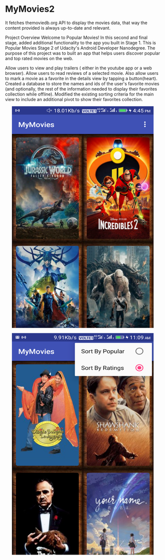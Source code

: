# MyMovies2
 It fetches themoviedb.org API to display the movies data, that way the content provided is always up-to-date and relevant.

Project Overview
Welcome to Popular Movies! In this second and final stage, added additional functionality to the app you built in Stage 1.
This is Popular Movies Stage 2 of Udacity's Android Developer Nanodegree. The purpose of this project was to built an app that helps users discover popular and top rated movies on the web.


Allow users to view and play trailers ( either in the youtube app or a web browser).
Allow users to read reviews of a selected movie.
Also allow users to mark a movie as a favorite in the details view by tapping a button(heart).
Created a database to store the names and ids of the user's favorite movies (and optionally, the rest of the information needed to display their favorites collection while offline).
Modified the existing sorting criteria for the main view to include an additional pivot to show their favorites collection.

<p align="center">
  <img width="460" height="720" src="https://github.com/sureshkumarm8/MyMovies/blob/master/screenshots/popular_movies.png">
</p>
<p align="center">
  <img width="460" height="720" src="https://github.com/sureshkumarm8/MyMovies/blob/master/screenshots/sorting_menu.png">
</p>
